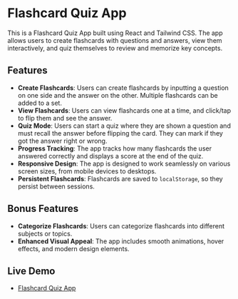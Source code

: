 # Flashcard Quiz App

This is a Flashcard Quiz App built using React and Tailwind CSS. The app allows users to create flashcards with questions and answers, view them interactively, and quiz themselves to review and memorize key concepts.

## Features

- **Create Flashcards**: Users can create flashcards by inputting a question on one side and the answer on the other. Multiple flashcards can be added to a set.
- **View Flashcards**: Users can view flashcards one at a time, and click/tap to flip them and see the answer.
- **Quiz Mode**: Users can start a quiz where they are shown a question and must recall the answer before flipping the card. They can mark if they got the answer right or wrong.
- **Progress Tracking**: The app tracks how many flashcards the user answered correctly and displays a score at the end of the quiz.
- **Responsive Design**: The app is designed to work seamlessly on various screen sizes, from mobile devices to desktops.
- **Persistent Flashcards**: Flashcards are saved to `localStorage`, so they persist between sessions.

## Bonus Features

- **Categorize Flashcards**: Users can categorize flashcards into different subjects or topics.
- **Enhanced Visual Appeal**: The app includes smooth animations, hover effects, and modern design elements.

## Live Demo 
- [Flashcard Quiz App](https://flashcard-quiz-app-bfq4.vercel.app/)
